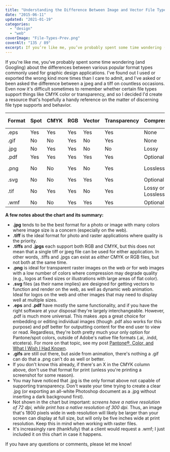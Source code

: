 ```yaml
---
title: "Understanding the Difference Between Image and Vector File Types"
date: "2015-06-11"
updated: "2021-01-19"
categories: 
  - "design"
  - "web"
coverImage: "File-Types-Prev.png"
coverAlt: "135 / 89"
excerpt: If you’re like me, you’ve probably spent some time wondering (and Googling) about the differences between various popular format types commonly used for graphic design applications. So I decided I’d create a resource that’s hopefully a handy reference on the matter of discerning file type supports and behavior.
---
```


If you're like me, you've probably spent some time wondering (and Googling) about the differences between various popular format types commonly used for graphic design applications. I've found out I used or exported the wrong kind more times than I care to admit, and I've asked or been asked the difference between a jpeg and a tiff on countless occasions. Even now it's difficult sometimes to remember whether certain file types support things like CMYK color or transparency, and so I decided I'd create a resource that's hopefully a handy reference on the matter of discerning file type supports and behavior.


| Format  | Spot| CMYK| RGB |Vector|Transparency|Compression      |Max Colors      |
|---------|-----|-----|-----|------|------------|-----------------|----------------|
| .eps    | Yes | Yes | Yes |Yes   |Yes         |None             |N/A             |
| .gif    | No  | No  | Yes |No    |Yes         |None             |256             |
| .jpg    | No  | Yes | Yes |No    |No          |Lossy            |Millions        |
| .pdf    | Yes | Yes | Yes |Yes   |Yes         |Optional         |N/A             |
| .png    | No  | No  | Yes |No    |Yes         |Lossless         |256 or milliions|
| .svg    | No  | No  | Yes |Yes   |Yes         |Optional         |N/A             |
| .tif    | No  | Yes | Yes |No    |Yes         |Lossy or Lossless|Millions        |
| .wmf    | No  | No  | Yes |Yes   |Yes         |Optional         |Millions        |



**A few notes about the chart and its summary:**

- **.jpg** tends to be the best format for a photo or image with many colors where image size is a concern (especially on the web).
- **.tiff** is the ideal format for photo and raster applications where quality is the priority.
- **.tiffs** and **.jpgs** each support both RGB and CMYK, but this does not mean that a single tiff or jpeg file can be used for either application. In other words, .tiffs and .jpgs can exist as _either_ CMYK or RGB files, but not both at the same time.
- **.png** is ideal for transparent raster images on the web _or_ for web images with a low number of colors where compression may degrade quality (e.g., logos at fixed sizes or illustrations with large areas of flat color).
- **.svg** files (as their name implies) are designed for getting vectors to function and render on the web, as well as dynamic web animation. Ideal for logos on the web and other images that may need to display well at multiple sizes.
- **.eps** and **.pdf** have mostly the same functionality, and if you have the right software at your disposal they're largely interchangeable. However, .pdf is much more universal. This makes .eps a great choice for embedding or editing individual images (though .pdf also works for this purpose) and pdf better for outputting content for the end user to view or read. Regardless, they're both pretty much your only option for Pantone/spot colors, outside of Adobe's native file formats (.ai, .indd, etcetera). For more on that topic, see my post [Pantone®, Color, and What I Wish I Had Known](https://api.joshcollinsworth.com/pantone/).
- **.gifs** are still out there, but aside from animation, there's nothing a .gif can do that a .png can't do as well or better.
- If you don't know this already, if there's an X in the CMYK column above, don't use that format for print (unless you're printing a screenshot for some reason).
- You may have noticed that .jpg is the only format above not capable of supporting transparency. Don't waste your time trying to create a clear .jpg (or exporting an all-white Photoshop document as a .jpg without inserting a dark background first).
- Not shown in the chart but important: _screens have a native resolution of 72 dpi, while print has a native resolution of 300 dpi._ Thus, an image that's 1800 pixels wide in web resolution will likely be larger than your screen can display at full size, but will only be five inches wide at print resolution. Keep this in mind when working with raster files.
- It's increasingly rare (thankfully) that a client would request a .wmf; I just included it on this chart in case it happens.

If you have any questions or comments, please let me know!
